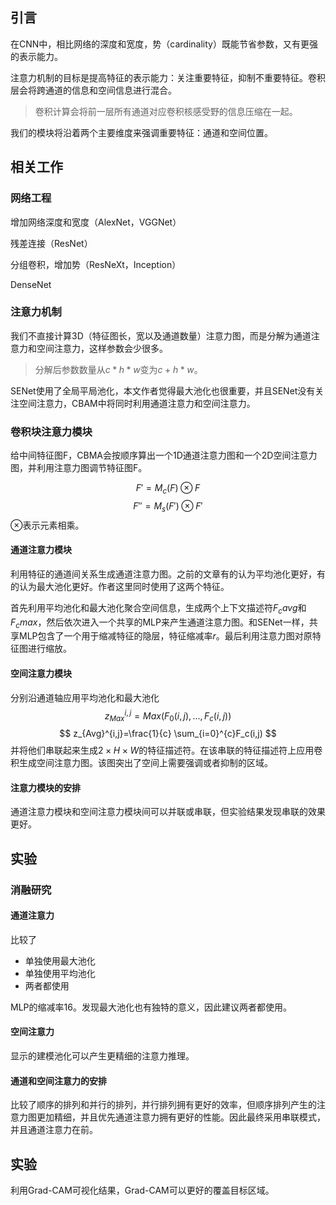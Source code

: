 ## 引言

在CNN中，相比网络的深度和宽度，势（cardinality）既能节省参数，又有更强的表示能力。

注意力机制的目标是提高特征的表示能力：关注重要特征，抑制不重要特征。卷积层会将跨通道的信息和空间信息进行混合。

> 卷积计算会将前一层所有通道对应卷积核感受野的信息压缩在一起。

我们的模块将沿着两个主要维度来强调重要特征：通道和空间位置。

## 相关工作

### 网络工程

增加网络深度和宽度（AlexNet，VGGNet）

残差连接（ResNet）

分组卷积，增加势（ResNeXt，Inception）

DenseNet

### 注意力机制

我们不直接计算3D（特征图长，宽以及通道数量）注意力图，而是分解为通道注意力和空间注意力，这样参数会少很多。

> 分解后参数数量从$c*h*w$变为$c+h*w$。

SENet使用了全局平局池化，本文作者觉得最大池化也很重要，并且SENet没有关注空间注意力，CBAM中将同时利用通道注意力和空间注意力。

### 卷积块注意力模块

给中间特征图F，CBMA会按顺序算出一个1D通道注意力图和一个2D空间注意力图，并利用注意力图调节特征图F。

$$F'=M_c(F) \otimes F $$
$$
F'' = M_s(F') \otimes F'
$$
$\otimes$表示元素相乘。

#### 通道注意力模块

利用特征的通道间关系生成通道注意力图。之前的文章有的认为平均池化更好，有的认为最大池化更好。作者这里同时使用了这两个特征。

首先利用平均池化和最大池化聚合空间信息，生成两个上下文描述符$F_cavg$和$F_cmax$，然后依次进入一个共享的MLP来产生通道注意力图。和SENet一样，共享MLP包含了一个用于缩减特征的隐层，特征缩减率$r$。最后利用注意力图对原特征图进行缩放。

#### 空间注意力模块

分别沿通道轴应用平均池化和最大池化
$$
z_{Max}^{i,j} = Max(F_0(i,j),...,F_c(i,j))
$$$$
z_{Avg}^{i,j}=\frac{1}{c} \sum_{i=0}^{c}F_c(i,j)
$$
并将他们串联起来生成$2\times H \times W$的特征描述符。在该串联的特征描述符上应用卷积生成空间注意力图。该图突出了空间上需要强调或者抑制的区域。

#### 注意力模块的安排

通道注意力模块和空间注意力模块间可以并联或串联，但实验结果发现串联的效果更好。

## 实验

### 消融研究

#### 通道注意力

比较了
- 单独使用最大池化
- 单独使用平均池化
- 两者都使用

MLP的缩减率16。发现最大池化也有独特的意义，因此建议两者都使用。

#### 空间注意力

显示的建模池化可以产生更精细的注意力推理。

#### 通道和空间注意力的安排

比较了顺序的排列和并行的排列，并行排列拥有更好的效率，但顺序排列产生的注意力图更加精细，并且优先通道注意力拥有更好的性能。因此最终采用串联模式，并且通道注意力在前。

## 实验

利用Grad-CAM可视化结果，Grad-CAM可以更好的覆盖目标区域。